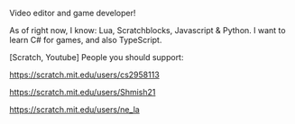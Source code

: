 Video editor and game developer!

As of right now, I know: Lua, Scratchblocks, Javascript & Python.
I want to learn C# for games, and also TypeScript.


[Scratch, Youtube] People you should support:

https://scratch.mit.edu/users/cs2958113

https://scratch.mit.edu/users/Shmish21

https://scratch.mit.edu/users/ne_la
